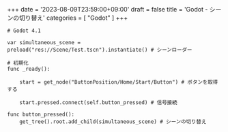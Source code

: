 +++
date = '2023-08-09T23:59:00+09:00'
draft = false
title = 'Godot - シーンの切り替え'
categories = [ "Godot" ]
+++

```gdscript
# Godot 4.1

var simultaneous_scene = preload("res://Scene/Test.tscn").instantiate() # シーンローダー

# 初期化
func _ready():

    start = get_node("ButtonPosition/Home/Start/Button") # ボタンを取得する

    start.pressed.connect(self.button_pressed) # 信号接続

func button_pressed():
    get_tree().root.add_child(simultaneous_scene) # シーンの切り替え
```